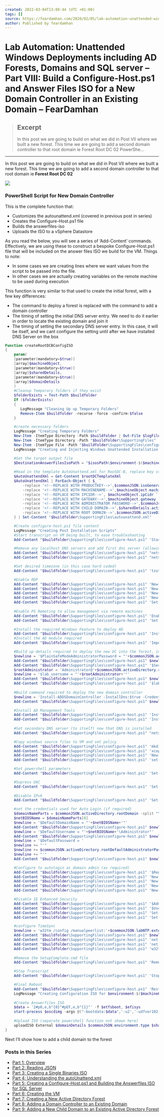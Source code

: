 ```yaml
---
created: 2022-03-04T13:09:44 (UTC +01:00)
tags: []
source: https://feardamhan.com/2020/02/05/lab-automation-unattended-windows-deployments-including-ad-forests-domains-and-sql-server-part-viii-build-a-configure-host-ps1-and-answer-files-iso-for-new-domain-controller-in-existing-domain/
author: Published by feardamhan
---
```


# Lab Automation: Unattended Windows Deployments including AD Forests, Domains and SQL server – Part VIII: Build a Configure-Host.ps1 and Answer Files ISO for a New Domain Controller in an Existing Domain – FearDamhan

> ## Excerpt
> In this post we are going to build on what we did in Post VII where we built a new forest. This time we are going to add a second domain controller to that root domain ie Forest Root DC 02 PowerShe…

---
In this post we are going to build on what we did in Post VII where we built a new forest. This time we are going to add a second domain controller to that root domain ie **Forest Root DC 02**

![](https://feardamhancom.files.wordpress.com/2020/02/unattendedwindowsinstalls-domain-topology.png?w=371)

### PowerShell Script for New Domain Controller

This is the complete function that:

-   Customizes the autounattend.xml (covered in previous post in series)
-   Creates the Configure-Host.ps1 file
-   Builds the answerfiles-iso
-   Uploads the ISO to a vSphere Datastore

As you read the below, you will see a series of ‘Add-Content’ commands. Effectively, we are using these to construct a bespoke Configure-Host.ps1 file that will be included on the answer files ISO we build for the VM. Things to note:

-   In some cases we are creating lines where we want values from the script to be passed into the file.
-   In other cases we are actually creating variables on the remote machine to be used during execution

This function is very similar to that used to create the initial forest, with a few key differences:

-   The command to deploy a forest is replaced with the command to add a domain controller
-   The timing of setting the initial DNS server entry. We need to do it earlier in order to locate the existing domain and join it
-   The timing of setting the secondary DNS server entry. In this case, it will be itself, and we cant configure the setting until after we have installed DNS Server on the box

```powershell
Function createRootDCBConfigISO
{
    param(
    [parameter(mandatory=$true)]
    [array]$machineObject,
    [parameter(mandatory=$true)]
    [array]$sharedDetails,
    [parameter(mandatory=$true)]
    [array]$domainDetails
    )
    #Cleanup Temporary folders if they exist
    $folderExists = Test-Path $buildfolder
    If ($folderExists)
    {
       LogMessage "Cleaning Up up Temporary Folders"
       Remove-Item $buildfolder -recurse -force -confirm:$false
    }

    #create necessary folders
    LogMessage "Creating Temporary Folders"
    New-Item -ItemType Directory -Path $buildfolder | Out-File $logFile -encoding ASCII -append 
    New-Item -ItemType Directory -Path "$buildfolder\SupportingFiles" | Out-File $logFile -encoding ASCII -append 
    New-Item -ItemType File -Path "$buildfolder\SupportingFiles\configure-host.ps1" | Out-File $logFile -encoding ASCII -append 
    LogMessage "Creating and Injecting Windows Unattended Installation File"

    #Set the target output file
    $DestinationAnswerFilesIsoPath = "$isosPath\$environment-$($machineObject.machinename)-answerfiles.iso"
    
    #Read in the template AutoUnattend.xml for RootDC-B, replace key strings with values from JSON inputs and save to working folder
    $AutoUnattendXml = Get-Content $rootDCTemplateXml   
    $AutoUnattendXml | ForEach-Object { $_ `
        -replace '<!--REPLACE WITH PRODUCTKEY-->',$commonJSON.isoGeneration.productKey `
        -replace '<!--REPLACE WITH MACHINENAME-->',$machineObject.machinename `
        -replace '<!--REPLACE WITH IPCIDR-->', $machineObject.ipCidr `
        -replace '<!--REPLACE WITH GATEWAY-->',$machineObject.gateway `
        -replace '<!--REPLACE WITH ADMINISTRATOR PASSWORD-->',$commonJson.environment.commonPassword `
        -replace '<!--REPLACE WITH CHILD DOMAIN-->',$sharedDetails.activeDirectory.childDomain `
        -replace '<!--REPLACE WITH ROOT DOMAIN-->',$commonJSON.activeDirectory.rootDomain `
    } | Set-Content "$buildfolder\SupportingFiles\autounattend.xml"

    #Create configure-host.ps1 file content
    LogMessage "Creating Post Installation Scripts"
    #Start transcript on VM being built, to ease troubleshooting
    Add-Content "$buildfolder\SupportingFiles\configure-host.ps1" 'Start-Transcript "C:\Windows\Setup\Scripts\transcript.txt"'

    #Remove any localhost DNS servers and add first dns server (allowing us to resolve existing RootDC)
    Add-Content "$buildfolder\SupportingFiles\configure-host.ps1" "netsh interface ip del dns Ethernet0 all"
    Add-Content "$buildfolder\SupportingFiles\configure-host.ps1" "netsh interface ip add dns Ethernet0 $($machineObject.dnsServer1) index=1"

    #Set desired timezone (in this case hard coded)
    Add-Content "$buildfolder\SupportingFiles\configure-host.ps1" 'tzutil /s "GMT Standard Time"'

    #Enable RDP
    Add-Content "$buildfolder\SupportingFiles\configure-host.ps1" 'New-Item -Path "HKLM:\Software\Microsoft\Windows\CurrentVersion\Policies\System\CredSSP"'
    Add-Content "$buildfolder\SupportingFiles\configure-host.ps1" 'New-Item -Path "HKLM:\Software\Microsoft\Windows\CurrentVersion\Policies\System\CredSSP\Parameters"'
    Add-Content "$buildfolder\SupportingFiles\configure-host.ps1" 'New-ItemProperty -path "HKLM:\Software\Microsoft\Windows\CurrentVersion\Policies\System\CredSSP\Parameters" -Name "AllowEncryptionOracle" -Value "2" -type DWORD'
    Add-Content "$buildfolder\SupportingFiles\configure-host.ps1" 'New-ItemProperty -Path "HKLM:\System\CurrentControlSet\Control\Terminal Server" -Name "fDenyTSConnections" -Value 0 -PropertyType dword -Force'
    Add-Content "$buildfolder\SupportingFiles\configure-host.ps1" 'Set-ItemProperty -Path "HKLM:\SYSTEM\CurrentControlSet\Control\Terminal Server\WinStations\RDP-Tcp\" -Name "UserAuthentication" -Value 0'    
    
    #Enable PS Remoting to allow management via remote machines
    Add-Content "$buildfolder\SupportingFiles\configure-host.ps1" 'Enable-PSRemoting -Force'
    Add-Content "$buildfolder\SupportingFiles\configure-host.ps1" 'Set-Item wsman:\localhost\client\trustedhosts * -Force'

    #Install the required Windows Feature to deploy AD
    Add-Content "$buildfolder\SupportingFiles\configure-host.ps1" 'Install-windowsfeature AD-Domain-Services'
    #Install the AD module required
    Add-Content "$buildfolder\SupportingFiles\configure-host.ps1" 'Import-Module ADDSDeployment'

    #Build up details required to deploy the new DC into the forest, including required credentials object
    $newline = '$PlainSafeModeAdministratorPassword = "'+$commonJSON.activeDirectory.rootDefaultAdministratorPassword+'"'
    Add-Content "$buildfolder\SupportingFiles\configure-host.ps1" $newline
    Add-Content "$buildfolder\SupportingFiles\configure-host.ps1" '$SecureSafeModeAdministratorPassword = ConvertTo-SecureString -String $PlainSafeModeAdministratorPassword -AsPlainText -Force'
    $rootAdministrator = 'Administrator@'+$commonJSON.activeDirectory.rootDomain
    $newline = '$lab_username = "'+$rootAdministrator+'"'
    Add-Content "$buildfolder\SupportingFiles\configure-host.ps1" $newline
    Add-Content "$buildfolder\SupportingFiles\configure-host.ps1" '$lab_credentials = New-Object System.Management.Automation.PSCredential ($lab_username, $SecureSafeModeAdministratorPassword)'
    
    #Build command required to deploy the new domain controller
    $newline = 'Install-ADDSDomainController -InstallDns:$true -Credential $lab_credentials -DomainName '+$commonJSON.activeDirectory.rootDomain+' -NoRebootOnCompletion:$true -SafeModeAdministratorPassword $SecureSafeModeAdministratorPassword -force:$true'
    Add-Content "$buildfolder\SupportingFiles\configure-host.ps1" $newline

    #Install AD Management Tools
    Add-Content "$buildfolder\SupportingFiles\configure-host.ps1" 'Install-WindowsFeature -name "RSAT-ADDS"'
    Add-Content "$buildfolder\SupportingFiles\configure-host.ps1" 'Install-WindowsFeature -name "RSAT-ADLDS"'
    
    #Set secondary DNS server (to itself) now that DNS is installed
    Add-Content "$buildfolder\SupportingFiles\configure-host.ps1" "netsh interface ip add dns Ethernet0 $($machineObject.dnsServer2) index=2"

    #Copy windows source files to VM and set policy
    Add-Content "$buildfolder\SupportingFiles\configure-host.ps1" 'mkdir C:\sources\sxs'
    Add-Content "$buildfolder\SupportingFiles\configure-host.ps1" 'xcopy D:\sources\sxs C:\sources\sxs /e /v /c'
    Add-Content "$buildfolder\SupportingFiles\configure-host.ps1" 'New-Item -Path "HKLM:\SOFTWARE\Microsoft\Windows\CurrentVersion\Policies\Servicing"'
    Add-Content "$buildfolder\SupportingFiles\configure-host.ps1" 'set-ItemProperty -Path "HKLM:\SOFTWARE\Microsoft\Windows\CurrentVersion\Policies\Servicing\" -Name "LocalSourcePath" -value "c:\sources\sxs"'

    #Set powershell parameters
    Add-Content "$buildfolder\SupportingFiles\configure-host.ps1" 'Set-ExecutionPolicy Unrestricted'

    #Supress UAC
    Add-Content "$buildfolder\SupportingFiles\configure-host.ps1" 'Set-ItemProperty -Path "HKLM:\Software\Microsoft\Windows\CurrentVersion\Policies\System" -Name "EnableLUA" -Value "0"'
    
    #Disable IPv6
    Add-Content "$buildfolder\SupportingFiles\configure-host.ps1" 'Set-ItemProperty -Path "HKLM:\System\CurrentControlSet\Services\Tcpip6\Parameters" -Name "DisabledComponents" -Value 0xff'

    #set the credentials used for Auto Login (if required)
    $domainNameParts = $commonJSON.activeDirectory.rootDomain -split "\."
    $netBIOSName = $domainNameParts[0]
    $newline = '$DefaultDomainName = "'+$netBIOSName+'"'
    Add-Content "$buildfolder\SupportingFiles\configure-host.ps1" $newline
    $newline = '$DefaultUsername = "'+$netBIOSName+'\Administrator"'
    Add-Content "$buildfolder\SupportingFiles\configure-host.ps1" $newline
    $newline = '$DefaultPassword = '
    $newline += "'"
    $newline += $commonJSON.activeDirectory.rootDefaultAdministratorPassword
    $newline += "'"
    Add-Content "$buildfolder\SupportingFiles\configure-host.ps1" $newline

    #Configure to autologin as domain admin (as required)
    Add-Content "$buildfolder\SupportingFiles\configure-host.ps1" '$RegPath = "HKLM:\SOFTWARE\Microsoft\Windows NT\CurrentVersion\Winlogon"'
    Add-Content "$buildfolder\SupportingFiles\configure-host.ps1" 'New-ItemProperty $RegPath -Name "AutoAdminLogon" -Value "1" -type String '
    Add-Content "$buildfolder\SupportingFiles\configure-host.ps1" 'New-ItemProperty $RegPath -Name "DefaultDomainName" -Value "$DefaultDomainName" -type String'
    Add-Content "$buildfolder\SupportingFiles\configure-host.ps1" 'New-ItemProperty $RegPath -Name "DefaultUsername" -Value "$DefaultUsername" -type String'
    Add-Content "$buildfolder\SupportingFiles\configure-host.ps1" 'New-ItemProperty $RegPath -Name "DefaultPassword" -Value "$DefaultPassword" -type String'

    #Disable IE Enhanced Security
    Add-Content "$buildfolder\SupportingFiles\configure-host.ps1" '$AdminKey = "HKLM:\SOFTWARE\Microsoft\Active Setup\Installed Components\{A509B1A7-37EF-4b3f-8CFC-4F3A74704073}"'
    Add-Content "$buildfolder\SupportingFiles\configure-host.ps1" '$UserKey = "HKLM:\SOFTWARE\Microsoft\Active Setup\Installed Components\{A509B1A8-37EF-4b3f-8CFC-4F3A74704073}"'
    Add-Content "$buildfolder\SupportingFiles\configure-host.ps1" 'Set-ItemProperty -Path $AdminKey -Name "IsInstalled" -Value 0 -Force'
    Add-Content "$buildfolder\SupportingFiles\configure-host.ps1" 'Set-ItemProperty -Path $UserKey -Name "IsInstalled" -Value 0 -Force'

    #configure TimeSync
    $newline = 'w32tm /config /manualpeerlist:'+$commonJSON.labNTP.externalNTP+' /syncfromflags:MANUAL'
    Add-Content "$buildfolder\SupportingFiles\configure-host.ps1" $newline
    Add-Content "$buildfolder\SupportingFiles\configure-host.ps1" 'net stop w32time'
    Add-Content "$buildfolder\SupportingFiles\configure-host.ps1" 'net start w32time'
    Add-Content "$buildfolder\SupportingFiles\configure-host.ps1" 'w32tm /resync'
    
    #Remove the SetupComplete.cmd file
    Add-Content "$buildfolder\SupportingFiles\configure-host.ps1" 'Remove-Item C:\Windows\Setup\Scripts\SetupComplete.cmd -force'

    #Stop Transcript
    Add-Content "$buildfolder\SupportingFiles\configure-host.ps1" 'Stop-Transcript'

    #Final Reboot
    Add-Content "$buildfolder\SupportingFiles\configure-host.ps1" 'Restart-Computer -force' 
    LogMessage "Creating Configuration ISO for $environment-$($machineObject.machinename)-answerfiles.iso for environment $environment"
    
    #Create Answerfiles ISO
    $data = '2#p0,e,b"{0}"#pEF,e,b"{1}"' -f $etfsboot, $efisys
    start-process $oscdimg -args @("-bootdata:$data",'-u2','-udfver102', "$buildfolder\SupportingFiles", $DestinationAnswerFilesIsoPath) -wait -nonewwindow -RedirectStandardError Null1 -RedirectStandardOutput Null2
    
    #Upload ISO (separate powershell function not shown here)
    uploadISO External $domainDetails $commonJSON.environment.type $sharedDetails $DestinationAnswerFilesIsoPath
}
```

Next I’ll show how to add a child domain to the forest

### Posts in this Series

-   [Part 1: Overview](https://feardamhan.com/2020/01/14/lab-automation-unattended-windows-deployments-including-ad-forests-domains-and-sql-server-part-i-overview/)
-   [Part 2: Reading JSON](https://feardamhan.com/2020/01/23/lab-automation-unattended-windows-deployments-including-ad-forests-domains-and-sql-server-part-ii-sample-json-and-reading-it/)
-   [Part 3: Creating a Single Binaries ISO](https://feardamhan.com/2020/01/23/lab-automation-unattended-windows-deployments-including-ad-forests-domains-and-sql-server-part-iii-building-a-single-binaries-iso/)
-   [Part 4: Understanding the autoUnattend.xml](https://feardamhan.com/2020/01/23/lab-automation-unattended-windows-deployments-including-ad-forests-domains-and-sql-server-part-iv-understanding-and-building-the-autounattend-xml-file/)
-   [Part 5: Creating a Configure-Host.ps1 and Building the Answerfiles ISO for SQL Server](https://feardamhan.com/2020/01/23/lab-automation-unattended-windows-deployments-including-ad-forests-domains-and-sql-server-part-v-build-a-configure-host-ps1-and-answer-files-iso-for-sql-server/)
-   [Part 6: Creating the VM](https://feardamhan.com/2020/01/23/lab-automation-unattended-windows-deployments-including-ad-forests-domains-and-sql-server-part-vi-creating-and-configuring-the-vm/)
-   [Part 7: Creating a New Active Directory Forest](https://feardamhan.com/2020/02/05/lab-automation-unattended-windows-deployments-including-ad-forests-domains-and-sql-server-part-ix-build-a-configure-host-ps1-and-answer-files-iso-for-new-child-domain-in-an-existing-forest/)
-   [Part 8: Adding a Domain Controller to an Existing Domain](https://feardamhan.com/2020/02/05/lab-automation-unattended-windows-deployments-including-ad-forests-domains-and-sql-server-part-viii-build-a-configure-host-ps1-and-answer-files-iso-for-new-domain-controller-in-existing-domain/)
-   [Part 9: Adding a New Child Domain to an Existing Active Directory Forest](https://feardamhan.com/2020/02/05/lab-automation-unattended-windows-deployments-including-ad-forests-domains-and-sql-server-part-ix-build-a-configure-host-ps1-and-answer-files-iso-for-new-child-domain-in-an-existing-forest/)
